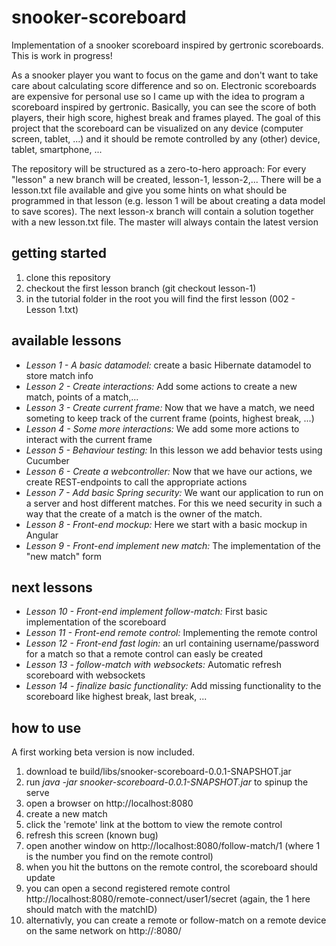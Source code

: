# snooker-scoreboard
Implementation of a snooker scoreboard inspired by gertronic scoreboards. This is work in progress!

As a snooker player you want to focus on the game and don't want to take care about calculating score difference and so on.
Electronic scoreboards are expensive for personal use so I came up with the idea to program a scoreboard inspired by gertronic.
Basically, you can see the score of both players, their high score, highest break and frames played.
The goal of this project that the scoreboard can be visualized on any device (computer screen, tablet, ...) and it should be 
remote controlled by any (other) device, tablet, smartphone, ...

The repository will be structured as a zero-to-hero approach: For every "lesson" a new branch will be created, lesson-1, lesson-2,...
There will be a lesson.txt file available and give you some hints on what should be programmed in that lesson (e.g. lesson 1 will be about 
creating a data model to save scores). The next lesson-x branch will contain a solution together with a new lesson.txt file.
The master will always contain the latest version

## getting started
1. clone this repository
2. checkout the first lesson branch (git checkout lesson-1)
3. in the tutorial folder in the root you will find the first lesson (002 - Lesson 1.txt)

## available lessons
- *Lesson 1 - A basic datamodel:* create a basic Hibernate datamodel to store match info
- *Lesson 2 - Create interactions:* Add some actions to create a new match, points of a match,...
- *Lesson 3 - Create current frame:* Now that we have a match, we need someting to keep track of the current frame (points, highest break, ...)
- *Lesson 4 - Some more interactions:* We add some more actions to interact with the current frame 
- *Lesson 5 - Behaviour testing:* In this lesson we add behavior tests using Cucumber 
- *Lesson 6 - Create a webcontroller:* Now that we have our actions, we create REST-endpoints to call the appropriate actions 
- *Lesson 7 - Add basic Spring security:* We want our application to run on a server and host different matches.
 For this we need security in such a way that the create of a match is the owner of the match.
- *Lesson 8 - Front-end mockup:* Here we start with a basic mockup in Angular 
- *Lesson 9 - Front-end implement new match:* The implementation of the "new match" form 

## next lessons
- *Lesson 10 - Front-end implement follow-match:* First basic implementation of the scoreboard 
- *Lesson 11 - Front-end remote control:* Implementing the remote control
- *Lesson 12 - Front-end fast login:* an url containing username/password for a match so that a remote control can 
easly be created
- *Lesson 13 - follow-match with websockets:* Automatic refresh scoreboard with websockets
- *Lesson 14 - finalize basic functionality:* Add missing functionality to the scoreboard like highest break, last break, ...

## how to use
A first working beta version is now included.
1. download te build/libs/snooker-scoreboard-0.0.1-SNAPSHOT.jar
2. run *java -jar snooker-scoreboard-0.0.1-SNAPSHOT.jar* to spinup the serve
3. open a browser on http://localhost:8080
4. create a new match
5. click the 'remote' link at the bottom to view the remote control
6. refresh this screen (known bug)
7. open another window on http://localhost:8080/follow-match/1 (where 1 is the number you find on the remote control)
8. when you hit the buttons on the remote control, the scoreboard should update
9. you can open a second registered remote control http://localhost:8080/remote-connect/user1/secret (again, the 1 here should match with the matchID)
10. alternativly, you can create a remote or follow-match on a remote device on the same network on http://<ip of the server>:8080/